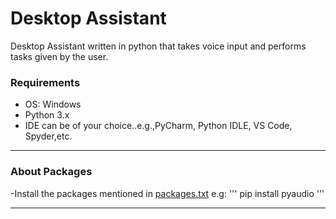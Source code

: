 # Desktop Assistant
Desktop Assistant written in python that takes voice input and performs tasks given by the user.
 
### Requirements
- OS: Windows
- Python 3.x
- IDE can be of your choice..e.g.,PyCharm, Python IDLE, VS Code, Spyder,etc.

---
### About Packages
-Install the packages mentioned in [packages.txt](https://github.com/snehalmastud/Desktop_Assistant/blob/master/packages.txt)
e.g:
'''
pip install pyaudio
'''

---
